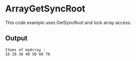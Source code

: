 # ArrayGetSyncRoot
This code example uses GetSyncRoot and lock array access.

## Output
```
Items of myArray :
10 20 30 40 50 60 70
```
